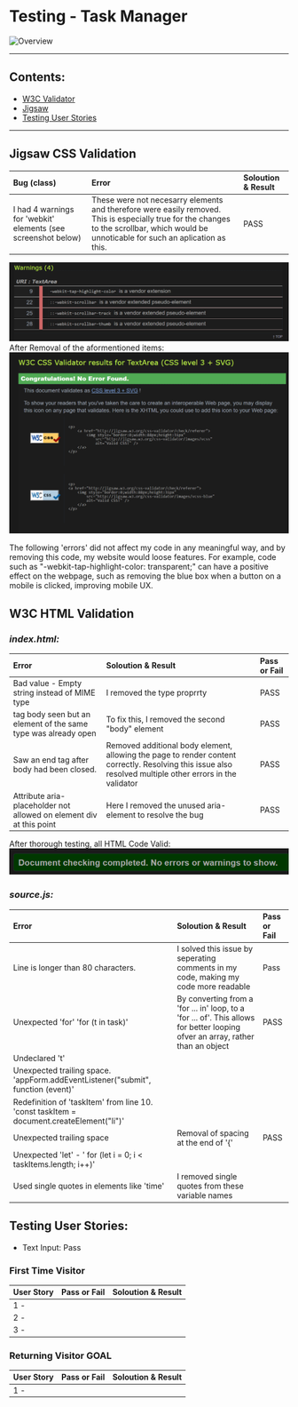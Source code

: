 # Testing - Task Manager

![Overview](assets/readme_img/overview.png)



---
## Contents:
  * [W3C Validator](#w3c-html-validaton)
  * [Jigsaw](#jigsaw-css-validation)
  * [Testing User Stories](#testing-user-stories)
---


## Jigsaw CSS Validation
    
| Bug (class)   | Error  | Soloution & Result |
| :------------ |:---------------| :-----|
|I had 4 warnings for 'webkit' elements (see screenshot below)|These were not necesarry elements and therefore were easily removed. This is especially true for the changes to the scrollbar, which would be unnoticable for such an aplication as this.|PASS|

![W3C Validator](./assets/readmeimage/csserrors.png)
After Removal of the aformentioned items:
![Jigsaw CSS](./assets/readmeimage/cssvalid.png)

The following 'errors' did not affect my code in any meaningful way, and by removing this code, my website would loose features. For example, code such as "-webkit-tap-highlight-color: transparent;" can have a positive effect on the webpage, such as removing the blue box when a button on a mobile is clicked, improving mobile UX.


## W3C HTML Validation

### *index.html:*

| Error | Soloution & Result | Pass or Fail |
| :-------- | :-----|:- |
|Bad value - Empty string instead of MIME type|I removed the type proprrty|PASS|
|tag body seen but an element of the same type was already open|To fix this, I removed the second "body" element|PASS|
|Saw an end tag after body had been closed.|Removed additional body element, allowing the page to render content correctly. Resolving this issue also resolved multiple other errors in the validator|PASS|
|Attribute aria-placeholder not allowed on element div at this point|Here I removed the unused aria-element to resolve the bug|PASS|

After thorough testing, all HTML Code Valid:
![All HTML Code Valid](./assets/readmeimage/htmlvalid.png "HTML valid")


### *source.js:*
| Error | Soloution & Result | Pass or Fail |
| :-------- | :-----|:- |
|Line is longer than 80 characters.|I solved this issue by seperating comments in my code, making my code more readable|Pass|
|Unexpected 'for' 'for (t in task)'|By converting from a 'for ... in' loop, to a 'for ... of'. This allows for better looping ofver an array, rather than an object|PASS|
|Undeclared 't'||
|Unexpected trailing space. 'appForm.addEventListener("submit", function (event)'||
|Redefinition of 'taskItem' from line 10. 'const taskItem = document.createElement("li")'
|Unexpected trailing space|Removal of spacing at the end of '{'|PASS|
|Unexpected 'let' - ' for (let i = 0; i < taskItems.length; i++)'||
|Used single quotes in elements like 'time'|I removed single quotes from these variable names|

## Testing User Stories:


- Text Input: Pass



### First Time Visitor
| User Story |Pass or Fail |Soloution & Result |
| :---- |:-- |:-------|
|1 - ||
|2 - ||
|3 - ||

### Returning Visitor GOAL
| User Story |Pass or Fail |Soloution & Result |
| :---- |:-- |:-------|
|1 - |||
